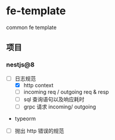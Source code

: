 # fe-template
common fe template


## 项目

### nestjs@8
- [ ] 日志规范
  - [x] http context 
  - [ ] incoming req / outgoing req & resp 
  - [ ] sql 查询语句以及响应耗时 
  - [ ] grpc 请求 incoming/ outgoing 
- typeorm 
- [ ]  抛出 http 错误的规范

